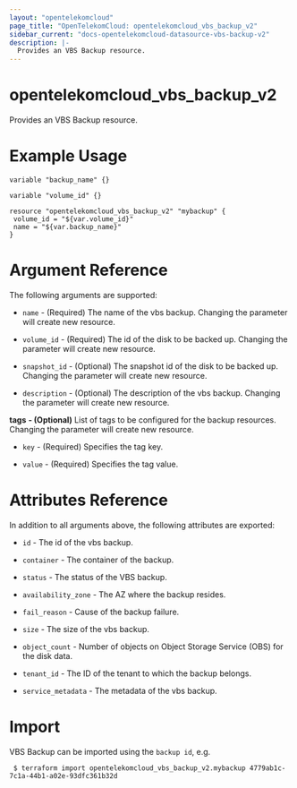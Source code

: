 ```yaml
---
layout: "opentelekomcloud"
page_title: "OpenTelekomCloud: opentelekomcloud_vbs_backup_v2"
sidebar_current: "docs-opentelekomcloud-datasource-vbs-backup-v2"
description: |-
  Provides an VBS Backup resource.
---
```


# opentelekomcloud_vbs_backup_v2

Provides an VBS Backup resource.
 
# Example Usage

 ```hcl
variable "backup_name" {}

variable "volume_id" {}
 
resource "opentelekomcloud_vbs_backup_v2" "mybackup" {
  volume_id = "${var.volume_id}"
  name = "${var.backup_name}"
}
 ```

# Argument Reference

The following arguments are supported:

* `name` - (Required) The name of the vbs backup. Changing the parameter will create new resource.

* `volume_id` - (Required) The id of the disk to be backed up. Changing the parameter will create new resource.

* `snapshot_id` - (Optional) The snapshot id of the disk to be backed up. Changing the parameter will create new resource.

* `description` - (Optional) The description of the vbs backup. Changing the parameter will create new resource.

**tags** **- (Optional)** List of tags to be configured for the backup resources. Changing the parameter will create new resource.

* `key` - (Required) Specifies the tag key.

* `value` - (Required) Specifies the tag value.

# Attributes Reference

In addition to all arguments above, the following attributes are exported:

* `id` - The id of the vbs backup.

* `container` - The container of the backup.

* `status` - The status of the VBS backup.

* `availability_zone` - The AZ where the backup resides.

* `fail_reason` - Cause of the backup failure.

* `size` - The size of the vbs backup.

* `object_count` - Number of objects on Object Storage Service (OBS) for the disk data.

* `tenant_id` - The ID of the tenant to which the backup belongs.

* `service_metadata` - The metadata of the vbs backup.

# Import

VBS Backup can be imported using the `backup id`, e.g.
```
 $ terraform import opentelekomcloud_vbs_backup_v2.mybackup 4779ab1c-7c1a-44b1-a02e-93dfc361b32d
```